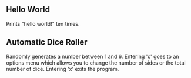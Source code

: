 ## Hello World
Prints "hello world!" ten times.

## Automatic Dice Roller

Randomly generates a number between 1 and 6. Entering 'c' goes to an options menu which allows you to change the number of sides or the total number of dice. Entering 'x' exits the program. 
